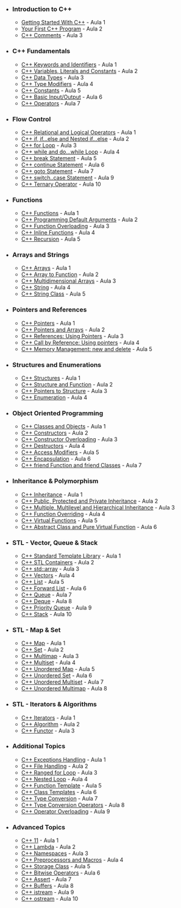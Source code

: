 
- ### Introduction to C++
    
    - [Getting Started With C++](https://www.programiz.com/cpp-programming/getting-started "Getting Started With C++") - Aula 1
    - [Your First C++ Program](https://www.programiz.com/cpp-programming/first-program "Your First C++ Program") - Aula 2
    - [C++ Comments](https://www.programiz.com/cpp-programming/comments "C++ Comments") - Aula 3


- ### C++ Fundamentals
    
    - [C++ Keywords and Identifiers](https://www.programiz.com/cpp-programming/keywords-identifiers "C++ Keywords and Identifiers") - Aula 1
    - [C++ Variables, Literals and Constants](https://www.programiz.com/cpp-programming/variables-literals "C++ Variables, Literals and Constants") - Aula 2
    - [C++ Data Types](https://www.programiz.com/cpp-programming/data-types "C++ Data Types") - Aula 3
    - [C++ Type Modifiers](https://www.programiz.com/cpp-programming/type-modifiers "C++ Type Modifiers") - Aula 4
    - [C++ Constants](https://www.programiz.com/cpp-programming/constants "C++ Constants") - Aula 5
    - [C++ Basic Input/Output](https://www.programiz.com/cpp-programming/input-output "C++ Basic Input/Output") - Aula 6
    - [C++ Operators](https://www.programiz.com/cpp-programming/operators "C++ Operators") - Aula 7


- ### Flow Control
    
    - [C++ Relational and Logical Operators](https://www.programiz.com/cpp-programming/relational-logical-operators "C++ Relational and Logical Operators") - Aula 1
    - [C++ if, if...else and Nested if...else](https://www.programiz.com/cpp-programming/if-else "C++ if, if...else and Nested if...else") - Aula 2
    - [C++ for Loop](https://www.programiz.com/cpp-programming/for-loop "C++ for Loop") - Aula 3
    - [C++ while and do...while Loop](https://www.programiz.com/cpp-programming/do-while-loop "C++ while and do...while Loop") - Aula 4
    - [C++ break Statement](https://www.programiz.com/cpp-programming/break-statement "C++ break Statement") - Aula 5
    - [C++ continue Statement](https://www.programiz.com/cpp-programming/continue-statement "C++ continue Statement") - Aula 6
    - [C++ goto Statement](https://www.programiz.com/cpp-programming/goto "C++ goto Statement") - Aula 7
    - [C++ switch..case Statement](https://www.programiz.com/cpp-programming/switch-case "C++ switch..case Statement") - Aula 9
    - [C++ Ternary Operator](https://www.programiz.com/cpp-programming/ternary-operator "C++ Ternary Operator") - Aula 10

- ### Functions
    
    - [C++ Functions](https://www.programiz.com/cpp-programming/function "C++ Functions") - Aula 1
    - [C++ Programming Default Arguments](https://www.programiz.com/cpp-programming/default-argument "C++ Programming Default Arguments") - Aula 2
    - [C++ Function Overloading](https://www.programiz.com/cpp-programming/function-overloading "C++ Function Overloading") - Aula 3 
    - [C++ Inline Functions](https://www.programiz.com/cpp-programming/inline-function "C++ Inline Functions") - Aula 4
    - [C++ Recursion](https://www.programiz.com/cpp-programming/recursion "C++ Recursion") - Aula 5


- ### Arrays and Strings
    
    - [C++ Arrays](https://www.programiz.com/cpp-programming/arrays "C++ Arrays") - Aula 1
    - [C++ Array to Function](https://www.programiz.com/cpp-programming/passing-arrays-function "C++ Array to Function") - Aula 2
    - [C++ Multidimensional Arrays](https://www.programiz.com/cpp-programming/multidimensional-arrays "C++ Multidimensional Arrays") - Aula 3
    - [C++ String](https://www.programiz.com/cpp-programming/strings "C++ String") - Aula 4
    - [C++ String Class](https://www.programiz.com/cpp-programming/string-class "C++ String Class") - Aula 5


- ### Pointers and References
    
    - [C++ Pointers](https://www.programiz.com/cpp-programming/pointers "C++ Pointers") - Aula 1
    - [C++ Pointers and Arrays](https://www.programiz.com/cpp-programming/pointers-arrays "C++ Pointers and Arrays") - Aula 2
    - [C++ References: Using Pointers](https://www.programiz.com/cpp-programming/references "C++ References: Using Pointers") - Aula 3
    - [C++ Call by Reference: Using pointers](https://www.programiz.com/cpp-programming/pointers-function "C++ Call by Reference: Using pointers") - Aula 4
    - [C++ Memory Management: new and delete](https://www.programiz.com/cpp-programming/memory-management "C++ Memory Management: new and delete") - Aula 5


- ### Structures and Enumerations
    
    - [C++ Structures](https://www.programiz.com/cpp-programming/structure "C++ Structures") - Aula 1
    - [C++ Structure and Function](https://www.programiz.com/cpp-programming/structure-function "C++ Structure and Function") - Aula 2
    - [C++ Pointers to Structure](https://www.programiz.com/cpp-programming/structure-pointer "C++ Pointers to Structure") - Aula 3
    - [C++ Enumeration](https://www.programiz.com/cpp-programming/enumeration "C++ Enumeration") - Aula 4


- ### Object Oriented Programming
    
    - [C++ Classes and Objects](https://www.programiz.com/cpp-programming/object-class "C++ Classes and Objects") - Aula 1
    - [C++ Constructors](https://www.programiz.com/cpp-programming/constructors "C++ Constructors") - Aula 2
    - [C++ Constructor Overloading](https://www.programiz.com/cpp-programming/constructor-overloading "C++ Constructor Overloading") - Aula 3
    - [C++ Destructors](https://www.programiz.com/cpp-programming/destructors "C++ Destructors") - Aula 4
    - [C++ Access Modifiers](https://www.programiz.com/cpp-programming/access-modifiers "C++ Access Modifiers") - Aula 5
    - [C++ Encapsulation](https://www.programiz.com/cpp-programming/encapsulation "C++ Encapsulation") - Aula 6
    - [C++ friend Function and friend Classes](https://www.programiz.com/cpp-programming/friend-function-class "C++ friend Function and friend Classes") - Aula 7


- ### Inheritance & Polymorphism
    
    - [C++ Inheritance](https://www.programiz.com/cpp-programming/inheritance "C++ Inheritance") - Aula 1
    - [C++ Public, Protected and Private Inheritance](https://www.programiz.com/cpp-programming/public-protected-private-inheritance "C++ Public, Protected and Private Inheritance") - Aula 2
    - [C++ Multiple, Multilevel and Hierarchical Inheritance](https://www.programiz.com/cpp-programming/multilevel-multiple-inheritance "C++ Multiple, Multilevel and Hierarchical Inheritance") - Aula 3
    - [C++ Function Overriding](https://www.programiz.com/cpp-programming/function-overriding "C++ Function Overriding") - Aula 4
    - [C++ Virtual Functions](https://www.programiz.com/cpp-programming/virtual-functions "C++ Virtual Functions") - Aula 5
    - [C++ Abstract Class and Pure Virtual Function](https://www.programiz.com/cpp-programming/pure-virtual-funtion "C++ Abstract Class and Pure Virtual Function") - Aula 6

- ### STL - Vector, Queue & Stack
    
    - [C++ Standard Template Library](https://www.programiz.com/cpp-programming/standard-template-library "C++ Standard Template Library") - Aula 1
    - [C++ STL Containers](https://www.programiz.com/cpp-programming/stl-containers "C++ STL Containers") - Aula 2
    - [C++ std::array](https://www.programiz.com/cpp-programming/std-array "C++ std::array") - Aula 3
    - [C++ Vectors](https://www.programiz.com/cpp-programming/vectors "C++ Vectors") - Aula 4
    - [C++ List](https://www.programiz.com/cpp-programming/list "C++ List") - Aula 5
    - [C++ Forward List](https://www.programiz.com/cpp-programming/forward-list "C++ Forward List") - Aula 6
    - [C++ Queue](https://www.programiz.com/cpp-programming/queue "C++ Queue") - Aula 7 
    - [C++ Deque](https://www.programiz.com/cpp-programming/deque "C++ Deque") - Aula 8
    - [C++ Priority Queue](https://www.programiz.com/dsa/priority-queue "C++ Priority Queue") - Aula 9
    - [C++ Stack](https://www.programiz.com/cpp-programming/stack "C++ Stack") - Aula 10

- ### STL - Map & Set
    
    - [C++ Map](https://www.programiz.com/cpp-programming/map "C++ Map") - Aula 1
    - [C++ Set](https://www.programiz.com/cpp-programming/set "C++ Set") - Aula 2
    - [C++ Multimap](https://www.programiz.com/cpp-programming/multimap "C++ Multimap") - Aula 3
    - [C++ Multiset](https://www.programiz.com/cpp-programming/multiset "C++ Multiset") - Aula 4
    - [C++ Unordered Map](https://www.programiz.com/cpp-programming/unordered-map "C++ Unordered Map") - Aula 5
    - [C++ Unordered Set](https://www.programiz.com/cpp-programming/multiset "C++ Unordered Set") - Aula 6
    - [C++ Unordered Multiset](https://www.programiz.com/cpp-programming/unordered-multiset "C++ Unordered Multiset") - Aula 7
    - [C++ Unordered Multimap](https://www.programiz.com/cpp-programming/unordered-multimap "C++ Unordered Multimap") - Aula 8

- ### STL - Iterators & Algorithms
    
    - [C++ Iterators](https://www.programiz.com/cpp-programming/iterators "C++ Iterators") - Aula 1
    - [C++ Algorithm](https://www.programiz.com/cpp-programming/algorithm "C++ Algorithm") - Aula 2
    - [C++ Functor](https://www.programiz.com/cpp-programming/functors "C++ Functor") - Aula 3


- ### Additional Topics
    
    - [C++ Exceptions Handling](https://www.programiz.com/cpp-programming/exception-handling "C++ Exceptions Handling (With Examples)") - Aula 1
    - [C++ File Handling](https://www.programiz.com/cpp-programming/file-handling "C++ File Handling") - Aula 2
    - [C++ Ranged for Loop](https://www.programiz.com/cpp-programming/ranged-for-loop "C++ Ranged for Loop") - Aula 3 
    - [C++ Nested Loop](https://www.programiz.com/cpp-programming/nested-loops "C++ Nested Loop") - Aula 4
    - [C++ Function Template](https://www.programiz.com/cpp-programming/function-template "C++ Function Template") - Aula 5
    - [C++ Class Templates](https://www.programiz.com/cpp-programming/class-templates "C++ Class Templates") - Aula 6
    - [C++ Type Conversion](https://www.programiz.com/cpp-programming/type-conversion "C++ Type Conversion") - Aula 7
    - [C++ Type Conversion Operators](https://www.programiz.com/cpp-programming/type-conversion-operators "C++ Type Conversion Operators") - Aula 8
    - [C++ Operator Overloading](https://www.programiz.com/cpp-programming/operator-overloading "C++ Operator Overloading") - Aula 9


- ### Advanced Topics
    
    - [C++ 11](https://www.programiz.com/cpp-programming/cpp-11 "C++ 11") - Aula 1
    - [C++ Lambda](https://www.programiz.com/cpp-programming/lambda-expression "C++ Lambda") - Aula 2
    - [C++ Namespaces](https://www.programiz.com/cpp-programming/namespaces "C++ Namespaces") - Aula 3
    - [C++ Preprocessors and Macros](https://www.programiz.com/cpp-programming/preprocessor-macros "C++ Preprocessors and Macros") - Aula 4
    - [C++ Storage Class](https://www.programiz.com/cpp-programming/storage-class "C++ Storage Class") - Aula 5
    - [C++ Bitwise Operators](https://www.programiz.com/cpp-programming/bitwise-operators "C++ Bitwise Operators") - Aula 6
    - [C++ Assert](https://www.programiz.com/cpp-programming/assertions "C++ Assert") - Aula 7
    - [C++ Buffers](https://www.programiz.com/cpp-programming/buffer "C++ Buffers") - Aula 8
    - [C++ istream](https://www.programiz.com/cpp-programming/istream "C++ istream") - Aula 9
    - [C++ ostream](https://www.programiz.com/cpp-programming/ostream "C++ ostream") - Aula 10